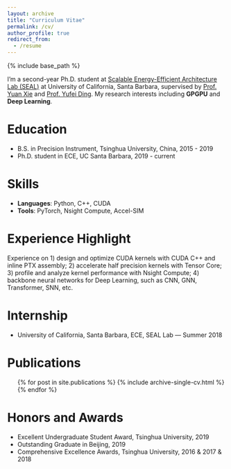 ```yaml
---
layout: archive
title: "Curriculum Vitae"
permalink: /cv/
author_profile: true
redirect_from:
  - /resume
---
```


{% include base_path %}

I’m a second-year Ph.D. student at [Scalable Energy-Efficient Architecture Lab (SEAL)](https://seal.ece.ucsb.edu) at University of California, Santa Barbara, supervised by [Prof. Yuan Xie](https://web.ece.ucsb.edu/~yuanxie/) and [Prof. Yufei Ding](https://sites.cs.ucsb.edu/~yufeiding/). My research interests including **GPGPU** and **Deep Learning**.

Education
======
* B.S. in Precision Instrument, Tsinghua University, China, 2015 - 2019
* Ph.D. student in ECE, UC Santa Barbara, 2019 - current

Skills
======
* **Languages**: Python, C++, CUDA
* **Tools**: PyTorch, Nsight Compute, Accel-SIM

Experience Highlight
======
Experience on 1) design and optimize CUDA kernels with CUDA C++ and inline PTX assembly; 2) accelerate half precision kernels with Tensor Core;  3) profile and analyze kernel performance with Nsight Compute; 4) backbone neural networks for Deep Learning, such as CNN, GNN, Transformer, SNN, etc.

Internship
======
* University of California, Santa Barbara, ECE, SEAL Lab — Summer 2018

Publications
======
  <ul>{% for post in site.publications %}
    {% include archive-single-cv.html %}
  {% endfor %}</ul>
  
Honors and Awards
======
* Excellent Undergraduate Student Award, Tsinghua University, 2019
* Outstanding Graduate in Beijing, 2019
* Comprehensive Excellence Awards, Tsinghua University, 2016 & 2017 & 2018

